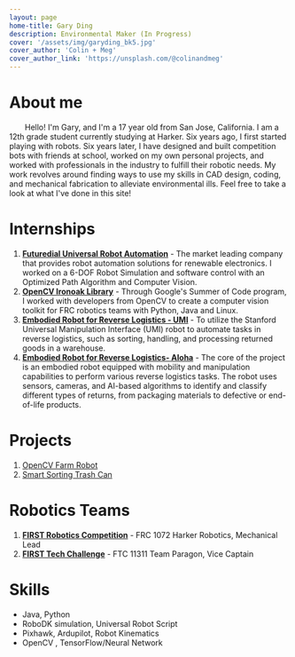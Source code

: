 ```yaml
---
layout: page
home-title: Gary Ding 
description: Environmental Maker (In Progress)
cover: '/assets/img/garyding_bk5.jpg'
cover_author: 'Colin + Meg'
cover_author_link: 'https://unsplash.com/@colinandmeg'
---
```


# About me

&emsp;&emsp;Hello! I'm Gary, and I'm a 17 year old from San Jose, California. I am a 12th grade student currently studying at Harker. Six years ago, I first started playing with robots. Six years later, I have designed and built competition bots with friends at school, worked on my own personal projects, and worked with professionals in the industry to fulfill their robotic needs. My work revolves around finding ways to use my skills in CAD design, coding, and mechanical fabrication to alleviate environmental ills. Feel free to take a look at what I've done in this site! 

# Internships

1. [**Futuredial Universal Robot Automation**](tech/fd-ur5-part1.html) - The market leading company that provides robot automation solutions for renewable electronics. I worked on a 6-DOF Robot Simulation and software control with an Optimized Path Algorithm and Computer Vision. 
2. [**OpenCV Ironoak Library**](tech/gsoc-2022-report.html) -  Through Google's Summer of Code program, I worked with developers from OpenCV to create a computer vision toolkit for FRC robotics teams with Python, Java and Linux.
3. [**Embodied Robot for Reverse Logistics - UMI**](tech/umi-2024-report.html) -  To utilize the Stanford Universal Manipulation Interface (UMI) robot to automate tasks in reverse logistics, such as sorting, handling, and processing returned goods in a warehouse.
3. [**Embodied Robot for Reverse Logistics- Aloha**](tech/aloha-2024-report.html) -  The core of the project is an embodied robot equipped with mobility and manipulation capabilities to perform various reverse logistics tasks. The robot uses sensors, cameras, and AI-based algorithms to identify and classify different types of returns, from packaging materials to defective or end-of-life products.



# Projects

1. [OpenCV Farm Robot](tech/opencv-rover-part1.html)
2. [Smart Sorting Trash Can](tech/trashcan-makerfair.html)


# Robotics Teams

1. [**FIRST Robotics Competition**](tech/ftc-11311.html) - FRC 1072 Harker Robotics, Mechanical Lead
2. [**FIRST Tech Challenge**](tech/ftc-11311.html) - FTC 11311 Team Paragon, Vice Captain

# Skills

- Java, Python
- RoboDK simulation, Universal Robot Script
- Pixhawk, Ardupilot, Robot Kinematics 
- OpenCV , TensorFlow/Neural Network

